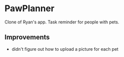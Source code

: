# PawPlanner

Clone of Ryan's app. Task reminder for people with pets.

## Improvements

- didn't figure out how to upload a picture for each pet
